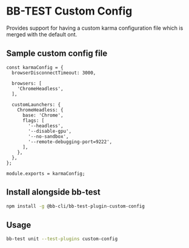 # BB-TEST Custom Config

Provides support for having a custom karma configuration file which is merged with the default ont.

## Sample custom config file

```
const karmaConfig = {
  browserDisconnectTimeout: 3000,

  browsers: [
    'ChromeHeadless',
  ],

  customLaunchers: {
    ChromeHeadless: {
      base: 'Chrome',
      flags: [
        '--headless',
        '--disable-gpu',
        '--no-sandbox',
        '--remote-debugging-port=9222',
      ],
    },
  },
};

module.exports = karmaConfig;

```

## Install alongside bb-test

```bash
npm install -g @bb-cli/bb-test-plugin-custom-config
```

## Usage

```bash
bb-test unit --test-plugins custom-config
```
